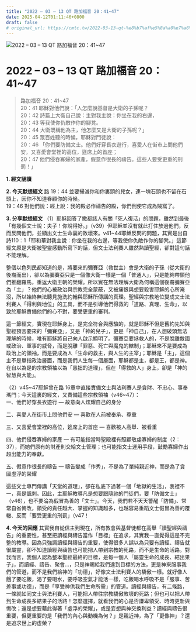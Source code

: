 ```yaml
---
title: "2022 – 03 – 13 QT 路加福音 20：41~47"
date: 2025-04-12T01:11:46+0800
draft: false
# original_url: https://cmtc.tw/2022-03-13-qt-%e8%b7%af%e5%8a%a0%e7%a6%8f%e9%9f%b3-20%ef%bc%9a4147
---
```


![2022 – 03 – 13 QT  路加福音 20：41\~47](/images/qt.jpg   "2022 – 03 – 13 QT  路加福音 20：41\~47")

# 2022 – 03 – 13 QT 路加福音 20：41\~47

> 路加福音 20：41\~47  
> 20：41 耶穌對他們說：「人怎麼說基督是大衛的子孫呢？  
> 20：42 詩篇上大衛自己說：主對我主說：你坐在我的右邊，  
> 20：43 等我使你仇敵作你的腳凳。  
> 20：44 大衛既稱他為主，他怎麼又是大衛的子孫呢？」  
> 20：45 眾百姓聽的時候，耶穌對門徒說：  
> 20：46 「你們要防備文士。他們好穿長衣遊行，喜愛人在街市上問他們安，又喜愛會堂裡的高位，筵席上的首座；  
> 20：47 他們侵吞寡婦的家產，假意作很長的禱告。這些人要受更重的刑罰！」

**1. 經文誦讀**

**2.  今天默想經文**
路 19：44 並要掃滅你和你裏頭的兒女，連一塊石頭也不留在石頭上，因你不知道眷顧你的時候。  
19：46 對他們說：經上說：我的殿必作禱告的殿，你們倒使它成為賊窩了。

**3. 分享默想經文**
（1）耶穌回答了撒都該人有關「死人復活」的問題，雖然到最後「有幾個文士說：夫子！你說得好。」（v39）但耶穌並沒有就此打住放過他們，反而反問他們，並顯出文士生命裏的敗壞來。v41\~44耶穌反問的問題，其實是出自詩110：1「耶和華對我主說：你坐在我的右邊，等我使你仇敵作你的腳凳。」這節經文原是大衛被聖靈感動所寫下的話，但文士法利賽人雖然熟讀聖經，卻對這句話不能理解。

整個以色列民都知道的是，將要來的彌賽亞（救世主）會是大衛的子孫（從大衛的後裔而出），卻以為彌賽亞只是一個像大衛一樣是一個「普通人」，只是能夠帶領他們推翻羅馬，重返大衛王朝的榮耀。所以實在無法理解大衛為何稱這個後裔彌賽亞為「主」？他們的心被政治與宗教完全蒙蔽，又被痛恨與想要殺害耶穌的心所淹沒，所以始終無法聽見施洗約翰與耶穌所傳講的真理。聖經與宗教地位變成文士法利賽人「得利與地位」的工具，而不是引導他們得救的「道路、真理、生命」，以致於耶穌責備他們的心不對，要受更重的審判。

這一節經文，實現在耶穌身上，是完全符合與應驗的，就是耶穌不但是舊約先知與聖經預言要來的「彌賽亞」，又是「神的兒子」，更是「神自己」，在人想破頭無法理解的時候，唯有耶穌將自己向人啟示顯明了。彌賽亞要拯救人的，不是脫離敵國或政治、軍事的威脅，而是脫離「罪惡、死亡與魔鬼的轄制」；耶穌來不是要成為政治上的領袖，而是要成為人「生命的救主，與人生的主宰」；耶穌是「主」，這個主不是單指政治層面，而是我們人生每一個層面，耶穌都是主，都是王，都是神。在自以為是的宗教領袖以為「愚拙的道理」，但在「得救的人」身上，卻是「神的智慧與大能」。

（2）v45\~47耶穌曾在路 16章中直接責備文士與法利賽人是貪財、不忠心、事奉瑪門；今天這裏的經文，又責備這些宗教領袖（v46\~47）：  
一、他們好穿長衣遊行 — 故意向人炫耀自己的身分

二、喜愛人在街市上問他們安 — 喜歡在人前被奉承、尊重

三、又喜愛會堂裡的高位，筵席上的首座 — 喜歡被人高舉、被看重

四、他們侵吞寡婦的家產 — 有可能指當時聖殿裡有照顧敬虔寡婦的制度（2：37），而她們原有的財產則交給文士管理；也可能指文士運用手段，鼓勵寡婦作出超出能力的奉獻。

五、假意作很長的禱告 — 禱告變成「作秀」，不是為了單純親近神，而是為了貪圖虛浮的榮耀

這些文士專門傳講「天堂的道理」，卻在私底下過著一個「地獄的生活」，表裡不一，真是諷刺。因此，主耶穌教導凡是想要跟隨祂的門徒們，要「防備文士」（v46），也不要淪為假冒為善的「文士」。今天，我們若不天天警醒「防備」、常常自省悔改，領受的責任越大、掌握的知識越多，也越容易重蹈文士假冒為善的覆轍、反而「要受更重的刑罰」（v47！

**4. 今天的回應**
其實我自從信主到現在，所有教會與基督徒都在高舉「讀聖經與禱告」的重要性，甚至把讀經與禱告當作「目標」在追求，其實我一直覺得這是不完整的教導。因為只強調讀經與禱告的重要，使得很多人誤以為只要有讀經、禱告就很屬靈，卻不知道讀經與禱告也可能把人帶到宗教的死路，而不是生命的活路。對我而言，我個人認為整本聖經最終的目標，是每一個人「屬靈生命的成長、結出果子」，而讀經、禱告、聚會…，只是神賜給我們達到目標的方法，更是神來服事我們的管道，而不是我們給神的「功德」，好像文士法利賽人的驕傲一樣。就好像人餓了要吃飯，渴了要喝水，要呼吸空氣才能活一樣，吃飯喝水呼吸不是「服事、苦差事或功德」，而是「享受神供我們生命所需」的管道。讀經與禱告，有二條路，一條就如同文士與法利賽人，可能把人帶往宗教驕傲敗壞的死路；但也可以把人帶到生命成長多結果子的活路！怎麼選擇，就看我們的心是否謙卑領受、時時更新與悔改；還是想要藉此得著「虛浮的榮耀」，或是妄想與神交換利益？讀經與禱告很重要，但更重要的是「我們的內心與動機為何？」是親近神，為了「更像神」？還是追求世上的虛榮？
